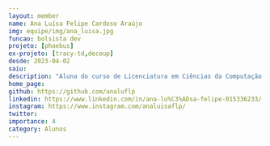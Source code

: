 ```yaml
---
layout: member
name: Ana Luísa Felipe Cardoso Araújo
img: equipe/img/ana_luisa.jpg
funcao: bolsista dev
projeto: [phoebus]
ex-projeto: [tracy-td,decoup]
desde: 2023-04-02
saiu: 
description: "Aluna do curso de Licenciatura em Ciências da Computação na Universidade Federal da Paraíba Campus IV,. Atualmente atuo como Full-Stack no projeto Tracy-TD, amo e coleciono livros e sou viciada em todo tipo de jogo. "
home_page: 
github: https://github.com/analuflp
linkedin: https://www.linkedin.com/in/ana-lu%C3%ADsa-felipe-015336233/
instagram: https://www.instagram.com/analuisaflp/
twitter: 
importance: 4
category: Alunos
---
```

